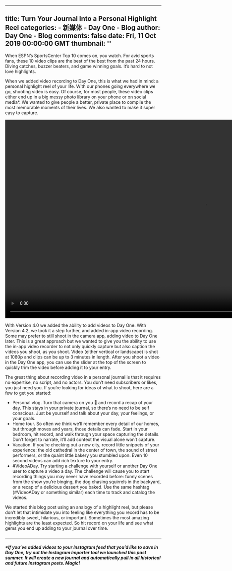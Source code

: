 
---
title: Turn Your Journal Into a Personal Highlight Reel
categories: 
    - 新媒体
    - Day One - Blog
author: Day One - Blog
comments: false
date: Fri, 11 Oct 2019 00:00:00 GMT
thumbnail: ''
---

<div>   
<p>When ESPN’s SportsCenter Top 10 comes on, you watch. For avid sports fans, these 10 video clips are the best of the best from the past 24 hours. Diving catches, buzzer beaters, and game winning goals. It’s hard to not love highlights.</p><p>When we added video recording to Day One, this is what we had in mind: a personal highlight reel of your life. With our phones going everywhere we go, shooting video is easy. Of course, for most people, these video clips either end up in a big messy photo library on your phone or on social media*. We wanted to give people a better, private place to compile the most memorable moments of their lives. We also wanted to make it super easy to capture.</p><p><span><video controls src="https://media.graphcms.com/C5mKXja2QYi3bijuhsJG" width="1280"></video></span><span></span></p><p>With Version 4.0 we added the ability to add videos to Day One. With Version 4.2, we took it a step further, and added in-app video recording. Some may prefer to still shoot in the camera app, adding video to Day One later. This is a great approach but we wanted to give you the ability to use the in-app video recorder to not only quickly capture but also caption the videos you shoot, as you shoot. Video (either vertical or landscape) is shot at 1080p and clips can be up to 3 minutes in length. After you shoot a video in the Day One app, you can use the slider at the top of the screen to quickly trim the video before adding it to your entry.</p><p>The great thing about recording video in a personal journal is that it requires no expertise, no script, and no actors. You don’t need subscribers or likes, you just need you. If you’re looking for ideas of what to shoot, here are a few to get you started:</p><ul><li>Personal vlog. Turn that camera on you 🤳 and record a recap of your day. This stays in your private journal, so there’s no need to be self conscious. Just be yourself and talk about your day, your feelings, or your goals.</li><li>Home tour. So often we think we’ll remember every detail of our homes, but through moves and years, those details can fade. Start in your bedroom, hit record, and walk through your space capturing the details. Don’t forget to narrate, it’ll add context the visual alone won’t capture.</li><li>Vacation. If you’re checking out a new city, record little snippets of your experience: the old cathedral in the center of town, the sound of street performers, or the quaint little bakery you stumbled upon. Even 10 second videos can add rich texture to your entry.</li><li>#<!-- -->VideoADay. Try starting a challenge with yourself or another Day One user to capture a video a day. The challenge will cause you to start recording things you may never have recorded before: funny scenes from the show you’re binging, the dog chasing squirrels in the backyard, or a recap of a delicious dessert you baked. Use the same hashtag (#VideoADay or something similar) each time to track and catalog the videos.</li></ul><p>We started this blog post using an analogy of a highlight reel, but please don’t let that intimidate you into feeling like everything you record has to be incredibly sweet, hilarious, or important. Sometimes the most amazing highlights are the least expected. So hit record on your life and see what gems you end up adding to your journal over time.</p><h5></h5><hr><h5>*<!-- -->If you’ve added videos to your Instagram feed that you’d like to save in Day One, try out the Instagram Importer tool we launched this past summer. It will create a new journal and automatically pull in all historical and future Instagram posts. Magic!</h5>  
</div>
            